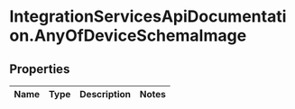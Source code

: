 # IntegrationServicesApiDocumentation.AnyOfDeviceSchemaImage

## Properties
Name | Type | Description | Notes
------------ | ------------- | ------------- | -------------
